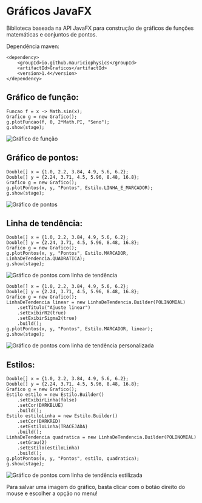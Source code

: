 # Gráficos JavaFX

Biblioteca baseada na API JavaFX para construção de gráficos de funções matemáticas e conjuntos de pontos.

Dependência maven:
<pre><code>&lt;dependency&gt;
    &lt;groupId&gt;io.github.mauriciophysics&lt;/groupId&gt;
    &lt;artifactId&gt;Graficos&lt;/artifactId&gt;
    &lt;version&gt;1.4&lt;/version&gt;
&lt;/dependency&gt;</code></pre>

## Gráfico de função:
<pre><code>Funcao f = x -> Math.sin(x);
Grafico g = new Grafico();
g.plotFuncao(f, 0, 2*Math.PI, "Seno");
g.show(stage);</pre></code>

![Gráfico de função](https://github.com/mauriciophysics/GraficosJavaFX/blob/master/imagens/GraficoDeFuncao.png)

## Gráfico de pontos:
<pre><code>Double[] x = {1.0, 2.2, 3.84, 4.9, 5.6, 6.2};
Double[] y = {2.24, 3.71, 4.5, 5.96, 8.48, 16.8};
Grafico g = new Grafico();
g.plotPontos(x, y, "Pontos", Estilo.LINHA_E_MARCADOR);
g.show(stage);</code></pre>

![Gráfico de pontos](https://github.com/mauriciophysics/GraficosJavaFX/blob/master/imagens/GraficoDePontos.png)

## Linha de tendência:
<pre><code>Double[] x = {1.0, 2.2, 3.84, 4.9, 5.6, 6.2};
Double[] y = {2.24, 3.71, 4.5, 5.96, 8.48, 16.8};
Grafico g = new Grafico();
g.plotPontos(x, y, "Pontos", Estilo.MARCADOR, LinhaDeTendencia.QUADRATICA);
g.show(stage);</code></pre>

![Gráfico de pontos com linha de tendência](https://github.com/mauriciophysics/GraficosJavaFX/blob/master/imagens/GraficoDePontosComLinhaDeTendencia.png)

<pre><code>Double[] x = {1.0, 2.2, 3.84, 4.9, 5.6, 6.2};
Double[] y = {2.24, 3.71, 4.5, 5.96, 8.48, 16.8};
Grafico g = new Grafico();
LinhaDeTendencia linear = new LinhaDeTendencia.Builder(POLINOMIAL)
	.setTitulo("Ajuste linear")
	.setExibirR2(true)
	.setExibirSigma2(true)
	.build();
g.plotPontos(x, y, "Pontos", Estilo.MARCADOR, linear);
g.show(stage);</code></pre>

![Gráfico de pontos com linha de tendência personalizada](https://github.com/mauriciophysics/GraficosJavaFX/blob/master/imagens/GraficoDePontosComLinhaDeTendenciaPersonalizada.png)

## Estilos:
<pre><code>Double[] x = {1.0, 2.2, 3.84, 4.9, 5.6, 6.2};
Double[] y = {2.24, 3.71, 4.5, 5.96, 8.48, 16.8};
Grafico g = new Grafico();
Estilo estilo = new Estilo.Builder()
	.setExibirLinha(false)
	.setCor(DARKBLUE)
	.build();
Estilo estiloLinha = new Estilo.Builder()
	.setCor(DARKRED)
	.setEstiloLinha(TRACEJADA)
	.build();
LinhaDeTendencia quadratica = new LinhaDeTendencia.Builder(POLINOMIAL)
	.setGrau(2)
	.setEstilo(estiloLinha)
	.build();
g.plotPontos(x, y, "Pontos", estilo, quadratica);
g.show(stage);</code></pre>

![Gráfico de pontos com linha de tendência estilizada](https://github.com/mauriciophysics/GraficosJavaFX/blob/master/imagens/GraficoDePontosComLinhaDeTendenciaEstilizada.png)

Para salvar uma imagem do gráfico, basta clicar com o botão direito do mouse e escolher a opção no menu!
